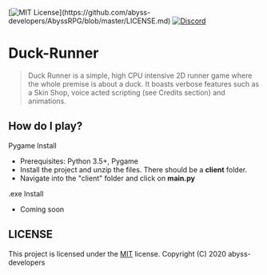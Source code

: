 [![MIT License](https://img.shields.io/apm/l/atomic-design-ui.svg?)](https://github.com/abyss-developers/AbyssRPG/blob/master/LICENSE.md)
[![Discord](https://img.shields.io/discord/463752820026376202.svg?label=&logo=discord&logoColor=ffffff&color=7389D8&labelColor=6A7EC2)](https://discord.gg/NbuvagJ)

# Duck-Runner
> Duck Runner is a simple, high CPU intensive 2D runner game where the whole premise is about a duck. It boasts verbose features such as a Skin Shop, voice acted scripting (see Credits section) and animations.

## How do I play?
Pygame Install
- Prerequisites: Python 3.5+, Pygame
- Install the project and unzip the files. There should be a **client** folder.
- Navigate into the "client" folder and click on **main.py**

.exe Install
- Coming soon

## LICENSE
This project is licensed under the [MIT](LICENSE.md) license. Copyright (C) 2020 abyss-developers
